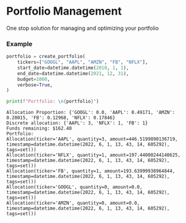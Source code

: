 # Portfolio Management
One stop solution for managing and optimizing your portfolio

### Example

```python
portfolio = create_portfolio(
    tickers=["GOOGL", "AAPL", "AMZN", "FB", "NFLX"],
    start_date=datetime.datetime(2010, 1, 1),
    end_date=datetime.datetime(2021, 12, 31),
    budget=1000,
    verbose=True,
)

print(f"Portfolio: \n{portfolio}")
```
    Allocation Proportion: {'GOOGL': 0.0, 'AAPL': 0.49171, 'AMZN': 0.20015, 'FB': 0.12968, 'NFLX': 0.17846}
    Discrete allocation: {'AAPL': 3, 'NFLX': 1, 'FB': 1}
    Funds remaining: $162.40
    Portfolio:
    Allocation(ticker='AAPL', quantity=3, amount=446.5199890136719, timestamp=datetime.datetime(2022, 6, 1, 13, 43, 14, 605292), tags=set())
    Allocation(ticker='NFLX', quantity=1, amount=197.44000244140625, timestamp=datetime.datetime(2022, 6, 1, 13, 43, 14, 605292), tags=set())
    Allocation(ticker='FB', quantity=1, amount=193.63999938964844, timestamp=datetime.datetime(2022, 6, 1, 13, 43, 14, 605292), tags=set())
    Allocation(ticker='GOOGL', quantity=0, amount=0.0, timestamp=datetime.datetime(2022, 6, 1, 13, 43, 14, 605292), tags=set())
    Allocation(ticker='AMZN', quantity=0, amount=0.0, timestamp=datetime.datetime(2022, 6, 1, 13, 43, 14, 605292), tags=set())
